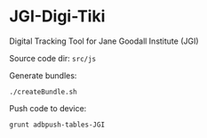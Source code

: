 # JGI-Digi-Tiki
Digital Tracking Tool for Jane Goodall Institute (JGI)

Source code dir: `src/js`

Generate bundles: 
``` shell
./createBundle.sh
```

Push code to device: 
``` shell
grunt adbpush-tables-JGI
```
